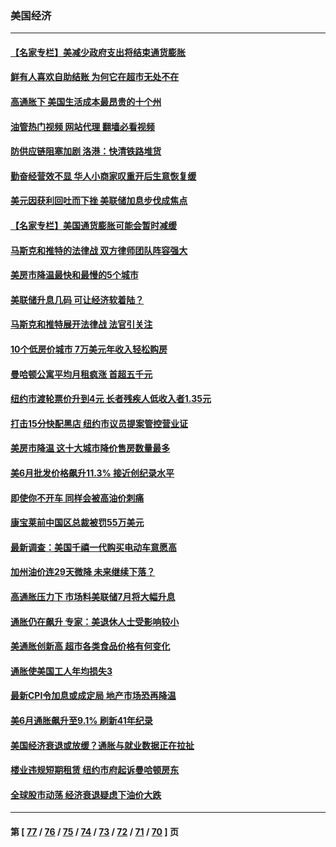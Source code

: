 ### 美国经济
---
#### [【名家专栏】美减少政府支出将结束通货膨胀](../../pages/ncid1078158/n13782258.md?07171645) 
#### [鲜有人喜欢自助结账 为何它在超市无处不在](../../pages/ncid1078158/n13778829.md?07171645) 
#### [高通胀下 美国生活成本最昂贵的十个州](../../pages/ncid1078158/n13781891.md?07171645) 
#### [油管热门视频 网站代理 翻墙必看视频](http://209.222.30.114:81/youtube.html?07171645)
#### [防供应链阻塞加剧 洛港：快清铁路堆货](../../pages/ncid1078158/n13782111.md?07171645) 
#### [勤奋经营效不显 华人小商家叹重开后生意恢复缓](../../pages/ncid1078158/n13781952.md?07171645) 
#### [美元因获利回吐而下挫 美联储加息步伐成焦点](../../pages/ncid1078158/n13781888.md?07171645) 
#### [【名家专栏】美国通货膨胀可能会暂时减缓](../../pages/ncid1078158/n13781618.md?07171645) 
#### [马斯克和推特的法律战 双方律师团队阵容强大](../../pages/ncid1078158/n13781799.md?07171645) 
#### [美房市降温最快和最慢的5个城市](../../pages/ncid1078158/n13781887.md?07171645) 
#### [美联储升息几码 可让经济软着陆？](../../pages/ncid1078158/n13781823.md?07171645) 
#### [马斯克和推特展开法律战 法官引关注](../../pages/ncid1078158/n13781693.md?07171645) 
#### [10个低房价城市 7万美元年收入轻松购房](../../pages/ncid1078158/n13781296.md?07171645) 
#### [曼哈顿公寓平均月租疯涨 首超五千元](../../pages/ncid1078158/n13781263.md?07171645) 
#### [纽约市渡轮票价升到4元 长者残疾人低收入者1.35元](../../pages/ncid1078158/n13781261.md?07171645) 
#### [打击15分快配黑店 纽约市议员提案管控营业证](../../pages/ncid1078158/n13781312.md?07171645) 
#### [美房市降温 这十大城市降价售房数量最多](../../pages/ncid1078158/n13781071.md?07171645) 
#### [美6月批发价格飙升11.3% 接近创纪录水平](../../pages/ncid1078158/n13780935.md?07171645) 
#### [即使你不开车 同样会被高油价刺痛](../../pages/ncid1078158/n13780154.md?07171645) 
#### [康宝莱前中国区总裁被罚55万美元](../../pages/ncid1078158/n13780527.md?07171645) 
#### [最新调查：美国千禧一代购买电动车意愿高](../../pages/ncid1078158/n13780476.md?07171645) 
#### [加州油价连29天微降 未来继续下落？](../../pages/ncid1078158/n13780462.md?07171645) 
#### [高通胀压力下 市场料美联储7月将大幅升息](../../pages/ncid1078158/n13780353.md?07171645) 
#### [通胀仍在飙升 专家：美退休人士受影响较小](../../pages/ncid1078158/n13780350.md?07171645) 
#### [美通胀创新高 超市各类食品价格有何变化](../../pages/ncid1078158/n13780310.md?07171645) 
#### [通胀使美国工人年均损失3](../../pages/ncid1078158/n13780294.md?07171645) 
#### [最新CPI令加息或成定局 地产市场恐再降温](../../pages/ncid1078158/n13780289.md?07171645) 
#### [美6月通胀飙升至9.1% 刷新41年纪录](../../pages/ncid1078158/n13780070.md?07171645) 
#### [美国经济衰退或放缓？通胀与就业数据正在拉扯](../../pages/ncid1078158/n13779872.md?07171645) 
#### [楼业违规短期租赁 纽约市府起诉曼哈顿房东](../../pages/ncid1078158/n13779731.md?07171645) 
#### [全球股市动荡 经济衰退疑虑下油价大跌](../../pages/ncid1078158/n13779534.md?07171645) 

---
#### 第 [ [77](./77.md?07171645) / [76](./76.md?07171645) / [75](./75.md?07171645) / [74](./74.md?07171645) / [73](./73.md?07171645) / [72](./72.md?07171645) / [71](./71.md?07171645) / [70](./70.md?07171645) ] 页
